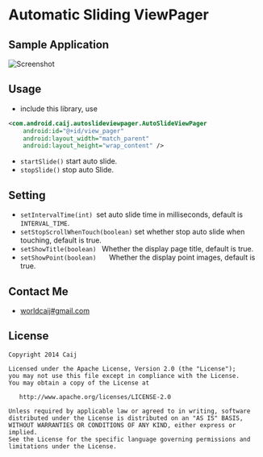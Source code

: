 Automatic Sliding ViewPager
==========================

## Sample Application
![Screenshot](https://github.com/Caij/Android-AutoSlideViewPager/raw/master/sample.gif)

## Usage
- include this library, use

``` xml
<com.android.caij.autoslideviewpager.AutoSlideViewPager
	android:id="@+id/view_pager"
	android:layout_width="match_parent"
	android:layout_height="wrap_content" />
```
- `startSlide()` start auto slide.
- `stopSlide()` stop auto Slide.

## Setting
- `setIntervalTime(int) `set auto slide time in milliseconds, default is `INTERVAL_TIME`.
- `setStopScrollWhenTouch(boolean)` set whether stop auto slide when touching, default is true.
- `setShowTitle(boolean) ` Whether the display page title, default is true.
- `setShowPoint(boolean)   ` Whether the display point images, default is true.

## Contact Me

- [worldcaij#gmail.com](mailto:worldcaij@gmail.com)

## License

    Copyright 2014 Caij

    Licensed under the Apache License, Version 2.0 (the "License");
    you may not use this file except in compliance with the License.
    You may obtain a copy of the License at

       http://www.apache.org/licenses/LICENSE-2.0

    Unless required by applicable law or agreed to in writing, software
    distributed under the License is distributed on an "AS IS" BASIS,
    WITHOUT WARRANTIES OR CONDITIONS OF ANY KIND, either express or implied.
    See the License for the specific language governing permissions and
    limitations under the License.